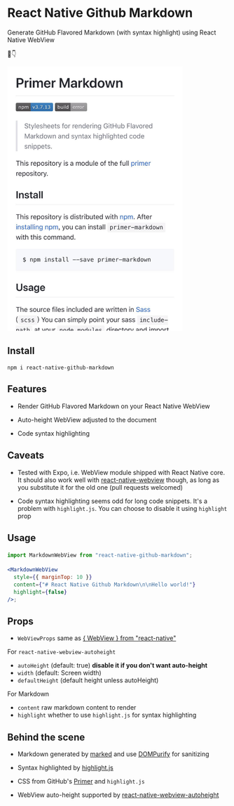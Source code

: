 # React Native Github Markdown

Generate GitHub Flavored Markdown (with syntax highlight) using React Native WebView

📱👇

<img src="./screenshots/md-preview.jpg" width="400">

## Install

```shell
npm i react-native-github-markdown
```

## Features

- Render GitHub Flavored Markdown on your React Native WebView

- Auto-height WebView adjusted to the document

- Code syntax highlighting

## Caveats

- Tested with Expo, i.e. WebView module shipped with React Native core. It should also work well with [react-native-webview](https://github.com/react-native-community/react-native-webview) though, as long as you substitute it for the old one (pull requests welcomed)

- Code syntax highlighting seems odd for long code snippets. It's a problem with `highlight.js`. You can choose to disable it using `highlight` prop

## Usage

```jsx
import MarkdownWebView from "react-native-github-markdown";

<MarkdownWebView
  style={{ marginTop: 10 }}
  content={"# React Native Github Markdown\n\nHello world!"}
  highlight={false}
/>;
```

## Props

- `WebViewProps` same as [{ WebView } from "react-native"](https://facebook.github.io/react-native/docs/webview.html#props)

For `react-native-webview-autoheight`

- `autoHeight` (default: true) **disable it if you don't want auto-height**
- `width` (default: Screen width)
- `defaultHeight` (default height unless autoHeight)

For Markdown

- `content` raw markdown content to render
- `highlight` whether to use `highlight.js` for syntax highlighting

## Behind the scene

- Markdown generated by [marked](https://github.com/markedjs/marked) and use [DOMPurify](https://github.com/cure53/DOMPurify) for sanitizing

- Syntax highlighted by [highlight.js](https://github.com/highlightjs/highlight.js)

- CSS from GitHub's [Primer](https://github.com/primer/primer) and `highlight.js`

- WebView auto-height supported by [react-native-webview-autoheight](https://github.com/scazzy/react-native-webview-autoheight)
